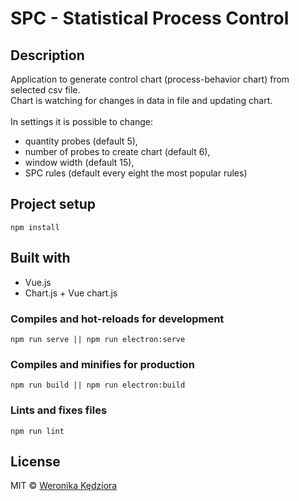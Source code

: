 # SPC - Statistical Process Control

## Description
Application to generate control chart (process-behavior chart) from selected csv file.
<br>
Chart is watching for changes in data in file and updating chart.
<br><br>
In settings it is possible to change:
- quantity probes (default 5),
- number of probes to create chart (default 6),
- window width (default 15),
- SPC rules (default every eight the most popular rules)


## Project setup
```
npm install
```

## Built with
- Vue.js
- Chart.js + Vue chart.js

### Compiles and hot-reloads for development
```
npm run serve || npm run electron:serve
```

### Compiles and minifies for production
```
npm run build || npm run electron:build
```

### Lints and fixes files
```
npm run lint
```

## License
MIT © [Weronika Kędziora](https://github.com/Hobbytowo)
